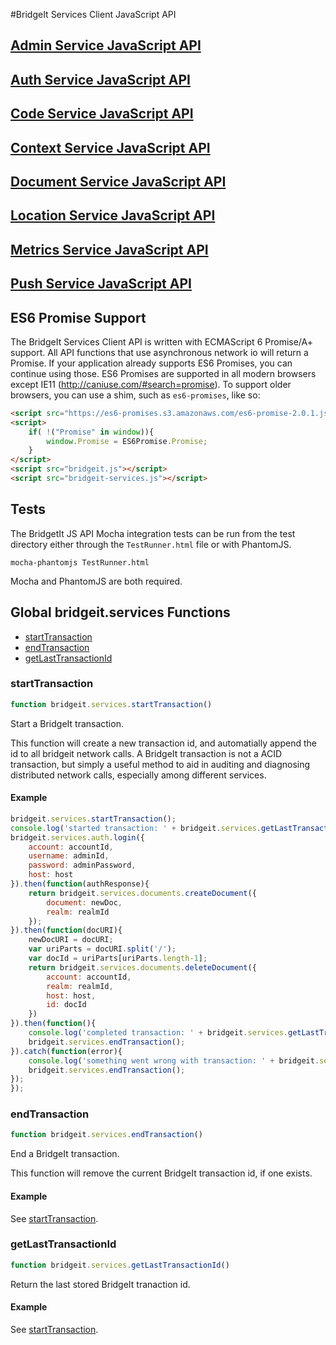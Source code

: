 #BridgeIt Services Client JavaScript API

## [Admin Service JavaScript API](docs/bridgeit-admin-service.md)

## [Auth Service JavaScript API](docs/bridgeit-auth-service.md)

## [Code Service JavaScript API](docs/bridgeit-code-service.md)

## [Context Service JavaScript API](docs/bridgeit-context-service.md)

## [Document Service JavaScript API](docs/bridgeit-docs-service.md)

## [Location Service JavaScript API](docs/bridgeit-location-service.md)

## [Metrics Service JavaScript API](docs/bridgeit-metrics-service.md)

## [Push Service JavaScript API](docs/bridgeit-push-service.md)

## ES6 Promise Support

The BridgeIt Services Client API is written with ECMAScript 6 Promise/A+ support. All API functions that use asynchronous network io will return a Promise. If your application already supports ES6 Promises, you can continue using those. ES6 Promises are supported in all modern browsers except IE11 (http://caniuse.com/#search=promise). To support older browsers, you can use a shim, such as `es6-promises`, like so:

```html
<script src="https://es6-promises.s3.amazonaws.com/es6-promise-2.0.1.js"></script>
<script>
    if( !("Promise" in window)){
        window.Promise = ES6Promise.Promise;
    }
</script>
<script src="bridgeit.js"></script>
<script src="bridgeit-services.js"></script>
```

## Tests

The BridgetIt JS API Mocha integration tests can be run from the test directory either through the `TestRunner.html` file or with PhantomJS.

```
mocha-phantomjs TestRunner.html
```

Mocha and PhantomJS are both required.

## Global bridgeit.services Functions

* [startTransaction](#startTransaction)
* [endTransaction](#endTransaction)
* [getLastTransactionId](#getLastTransactionId)

### <a name="startTransaction"></a>startTransaction

```javascript
function bridgeit.services.startTransaction()
```

Start a BridgeIt transaction.

This function will create a new transaction id, and automatially append the id to all bridgeit network calls. A BridgeIt transaction is not a ACID transaction, but simply a useful method to aid in 
auditing and diagnosing distributed network calls, especially among different services.

#### Example

```javascript
bridgeit.services.startTransaction();
console.log('started transaction: ' + bridgeit.services.getLastTransactionId());
bridgeit.services.auth.login({
	account: accountId,
	username: adminId,
	password: adminPassword,
	host: host
}).then(function(authResponse){
	return bridgeit.services.documents.createDocument({
		document: newDoc,
		realm: realmId
	});
}).then(function(docURI){
	newDocURI = docURI;
	var uriParts = docURI.split('/');
	var docId = uriParts[uriParts.length-1];
	return bridgeit.services.documents.deleteDocument({
		account: accountId,
		realm: realmId,
		host: host,
		id: docId
	})
}).then(function(){
	console.log('completed transaction: ' + bridgeit.services.getLastTransactionId());
	bridgeit.services.endTransaction();
}).catch(function(error){
	console.log('something went wrong with transaction: ' + bridgeit.services.getLastTransactionId());
	bridgeit.services.endTransaction();
});
});
```

### <a name="endTransaction"></a>endTransaction

```javascript
function bridgeit.services.endTransaction()
```

End a BridgeIt transaction.

This function will remove the current BridgeIt transaction id, if one exists.

#### Example

See [startTransaction](#startTransaction).

### <a name="getLastTransactionId"></a>getLastTransactionId

```javascript
function bridgeit.services.getLastTransactionId()
```

Return the last stored BridgeIt tranaction id.

#### Example

See [startTransaction](#startTransaction).

